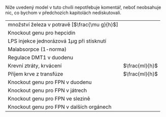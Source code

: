<div class="w3-row">
<div class="w3-twothird">


<bdl-animate-adobe src="ZelezoCelekFinal2.js" width="800" height="600" name="ZelezoCelekFinal2" fromid="idfmi" responsive="true"></bdl-animate-adobe>
<bdl-bind2a-text findex="33" aname="children.0.ZaludekPopelniceMerak_text" convertor="1,3.6"></bdl-bind2a-text>
<bdl-bind2a-text findex="17" aname="children.0.SrdcePopelniceMerak_text" convertor="1,1.6"></bdl-bind2a-text>
<bdl-bind2a-text findex="4" aname="children.0.SrdceHepcidinMerak_text" convertor="1,0.665"></bdl-bind2a-text>
<bdl-bind2a-text findex="0" aname="children.0.CevaTransferinMerak_text" convertor="1,1.5"></bdl-bind2a-text>
<bdl-bind2a-text findex="4" aname="children.0.CevaHepcidinMerak_text" convertor="1,0.665"></bdl-bind2a-text>
<bdl-bind2a-text findex="4" aname="children.0.SlezinaHepcidinMerak_text" convertor="1,0.665"></bdl-bind2a-text>
<bdl-bind2a-text findex="4" aname="children.0.JatraHepcidinMerak_text" convertor="1,0.665"></bdl-bind2a-text>
<bdl-bind2a-text findex="32" aname="children.0.ZaludekCervenyMerakOut_text" convertor="1,1.8"></bdl-bind2a-text>
<bdl-bind2a-text findex="4" aname="children.0.ZaludekHepcidinMerak_text" convertor="1,0.7"></bdl-bind2a-text>
<bdl-bind2a findex="33" aname="children.0.children.358.StrevaModraSipkaOut_anim" amin="0" amax="159"></bdl-bind2a>
<bdl-bind2a findex="33" aname="children.0.children.358.ZaludekModraSipkaOut_anim" amin="0" amax="99"></bdl-bind2a>
<bdl-bind2a findex="1" aname="children.0.children.358.JatraZlutaSipkaOut_anim" amin="0" amax="159"></bdl-bind2a>
<bdl-bind2a findex="3" aname="children.0.children.358.StrikackaFeFialovaSipkaIn_anim" amin="0" amax="159" fmin="0" fmax="1"></bdl-bind2a>
<bdl-bind2a findex="4" aname="children.0.children.358.JatraFialovaSipkaOut_anim.ZlutaPruhovana4_anim" amin="0" amax="159"></bdl-bind2a>
<bdl-bind2a findex="30" aname="children.0.children.358.JatraFialovaSipkaOut_anim" amin="0" amax="159"></bdl-bind2a>
<bdl-bind2a findex="46" aname="children.0.children.358.JatraFialovaSipkaIn_anim" amin="0" amax="99"></bdl-bind2a>
<bdl-bind2a findex="45" aname="children.0.children.358.KostFialovaSipkaOut_anim" amin="0" amax="159"></bdl-bind2a>
<bdl-bind2a findex="44" aname="children.0.children.358.KrevFialovaSipkaOut_anim" amin="0" amax="159"></bdl-bind2a>
<bdl-bind2a findex="43" aname="children.0.children.358.KrevFialovaSipkaIn_anim" amin="0" amax="99"></bdl-bind2a>
<bdl-bind2a findex="42" aname="children.0.children.358.KostFialovaSipkaIn_anim" amin="0" amax="159"></bdl-bind2a>
<bdl-bind2a findex="29" aname="children.0.children.358.SlezinaFialovaSipkaOut_anim" amin="0" amax="159"></bdl-bind2a>
<bdl-bind2a findex="21" aname="children.0.children.358.SrdceFialovaSipkaOut_anim" amin="0" amax="99"></bdl-bind2a>
<bdl-bind2a findex="16" aname="children.0.children.358.SrdceFialovaSipkaIn_anim" amin="0" amax="99"></bdl-bind2a>
<bdl-bind2a findex="17" aname="children.0.children.358.SrdceModraSipkaOut_anim" amin="0" amax="159"></bdl-bind2a>
<bdl-bind2a findex="2" aname="children.0.children.358.KapackaFeFialovaSipkaOut_anim" amin="0" amax="159" fmin="0" fmax="1"></bdl-bind2a>
<bdl-bind2a findex="28" aname="children.0.children.358.ZaludekFialovaSipkaOut_anim" amin="0" amax="159"></bdl-bind2a>
<bdl-bind2a findex="4" aname="children.0.ZaludekZlutaCaraHepcidin_anim" amin="0" amax="159"></bdl-bind2a>
<bdl-bind2a findex="41" aname="children.0.KostFeritin_anim" amin="0" amax="159"></bdl-bind2a>
<bdl-bind2a findex="40" aname="children.0.KrevFeritin_anim" amin="0" amax="99"></bdl-bind2a>
<bdl-bind2a findex="39" aname="children.0.ZaludekFeritin_anim" amin="0" amax="159"></bdl-bind2a>
<bdl-bind2a findex="38" aname="children.0.SrdceFeritin_anim" amin="0" amax="159"></bdl-bind2a>
<bdl-bind2a findex="37" aname="children.0.SlezinaFeritin_anim" amin="0" amax="159"></bdl-bind2a>
<bdl-bind2a findex="36" aname="children.0.JatraFeritin_anim" amin="0" amax="159"></bdl-bind2a>
<bdl-bind2a findex="4" aname="children.0.SrdceZlutaCaraHepcidin_anim" amin="0" amax="159"></bdl-bind2a>
<bdl-bind2a findex="4" aname="children.0.SlezinaZlutaCaraHepcidin_anim" amin="0" amax="159"></bdl-bind2a>
<bdl-bind2a findex="0" aname="children.0.FeTransferin_anim" amin="0" amax="159"></bdl-bind2a>
<bdl-bind2a findex="4" aname="children.0.JatraZlutaCaraHepcidin_anim" amin="0" amax="99"></bdl-bind2a>
<bdl-bind2a findex="21" aname="children.0.SrdceKanalFialovy_anim" amin="99" amax="0"></bdl-bind2a>
<bdl-bind2a findex="11" aname="children.0.SrdceSemafor_anim" amin="0" amax="8" fmin="0" fmax="1"></bdl-bind2a>
<bdl-bind2a findex="LPS" aname="children.0.StrikackaModra_anim" amin="0" amax="29" fmin="0" fmax="1"></bdl-bind2a>
<bdl-bind2a findex="17" aname="children.0.merakPopelnice2_anim" amin="0" amax="99"></bdl-bind2a>
<bdl-bind2a findex="33" aname="children.0.merakPopelnice1_anim" amin="0" amax="99"></bdl-bind2a>
<bdl-bind2a findex="0" aname="children.0.CevaTransferinMerak_anim" amin="0" amax="99"></bdl-bind2a>
<bdl-bind2a findex="4" aname="children.0.SrdceHepcidinMerak_anim" amin="0" amax="99"></bdl-bind2a>
<bdl-bind2a findex="34" aname="children.0.ZaludekModraSipkaIn_anim" amin="0" amax="159"></bdl-bind2a>
<bdl-bind2a findex="32" aname="children.0.ZaludekCervenyMerakOut_anim" amin="0" amax="99"></bdl-bind2a>
<bdl-bind2a findex="4" aname="children.0.CevaHepcidinMerak_anim" amin="0" amax="99"></bdl-bind2a>
<bdl-bind2a findex="13" aname="children.0.JatraKanalFialovy_anim" amin="99" amax="0"></bdl-bind2a>
<bdl-bind2a findex="26" aname="children.0.SlezinaKanalFialovy_anim" amin="99" amax="0"></bdl-bind2a>
<bdl-bind2a findex="12" aname="children.0.ZaludekKanalFialovy_anim" amin="99" amax="0"></bdl-bind2a>
<bdl-bind2a findex="9" aname="children.0.ZaludekSemafor_anim" amin="0" amax="8" fmin="0" fmax="1"></bdl-bind2a>
<bdl-bind2a findex="25" aname="children.0.SlezinaSemafor_anim" amin="0" amax="8" fmin="0" fmax="1"></bdl-bind2a>
<bdl-bind2a findex="8" aname="children.0.JatraSemafor2_anim" amin="0" amax="9" fmin="0" fmax="1"></bdl-bind2a>
<bdl-bind2a findex="10" aname="children.0.JatraSemafor1_anim" amin="0" amax="8" fmin="0" fmax="1"></bdl-bind2a>
<bdl-bind2a findex="4" aname="children.0.SlezinaHepcidinMerak_anim" amin="0" amax="99"></bdl-bind2a>
<bdl-bind2a findex="4" aname="children.0.JatraHepcidinMerak_anim" amin="0" amax="99"></bdl-bind2a>
<bdl-bind2a findex="4" aname="children.0.ZaludekHepcidinMerak_anim" amin="0" amax="99"></bdl-bind2a>
<bdl-bind2a-play findex="2" aname="children.0.children.348.KapackaJehlaFe_anim" amin="0" amax="99"></bdl-bind2a-play>
<bdl-bind2a-play findex="2" aname="children.0.children.348.Kapka1_anim" amin="0" amax="99"></bdl-bind2a-play>
<bdl-bind2a-play findex="2" aname="children.0.children.348.KapackaFeMale_anim" amin="0" amax="99"></bdl-bind2a-play>
<bdl-bind2a-play findex="2" aname="children.0.children.348.KapackaFeVelke_anim" amin="0" amax="99"></bdl-bind2a-play>
<bdl-bind2a-play findex="3" aname="children.0.StrikackaCervena_anim" amin="0" amax="99"></bdl-bind2a-play>

</div>
<div class="w3-third">

<bdl-fmi id="idfmi" mode="" src="FeMetabolism_FeMetabolismModel.js" fminame="FeMetabolism_FeMetabolismModel" tolerance="0.000001" starttime="0" fstepsize="0.05" fpslimit="10" guid="{9aa10b27-427c-44c9-a381-5815d5706331}" valuereferences="33554447,637534264,16777264,16777261,33554432,33554436,33554434,637534268,16777266,16777267,16777268,16777270,33554443,33554441,33554444,637534295,637534288,637534290,637534286,637534287,637534297,637534289,33554454,33554455,33554440,16777269,33554442,33554438,637534231,637534276,637534246,16777260,637534229,905969689,100663316,,637534208,637534209,637534211,637534210,33554446,33554445,637534300,637534301,637534304,637534275,637534245" valuelabels="Fe_ser,hep_in,transfusion,bleeding,hep,Il6,LPS,Il6_in,hep_knockout,Fpn_duo_knockout,Fpn_liv_knockout,Fpn_res_knockout,Fpn_duo,Fpn_liv,Fpn_res,Fpn_res_in,Fe_res_in_ser,Fe_res_out_loss,Fe_res_to_ferritin,Fe_res_from_ferritin,Fpn_res_mRNA_in,Fe_res_out_ser,Fe_res_2,Fe_res_3,Fpn_res_mRNA,Fpn_spl_knockout,Fpn_spl,Fpn_spl_mRNA,Fe_duo_out_ser,Fe_spl_out_ser,Fe_liv_out_ser,Fe_food,Fe_duo_in_food,Fe_duo_unused,Fe_duo_intake,,Fe_liv,Fe_spl,Fe_res,Fe_duo,Fe_RBC,Fe_bm,Fe_bm_in_ser,Fe_bm_out_RBC,Fe_RBC_out_spl,Fe_spl_in_bm,Fe_liv_in_ser" inputs="id1,16777260,1,1;idfpnliv,16777268,1,1,t;idhep,16777266,1,1,t;idlps,33554434,1,1,t;id11,16777262,1,1,t;id10,16777265,1,1,t;idspl,16777269,1,1,t;idres,16777270,1,1,t;id7,16777261,1,1,t;id8,16777264,1,1,t;idduo,16777267,1,1,t" inputlabels="Fe_food,Fpn_liv_knockout,hep_knockout,LPS,malabsorption,unregulated_absorption,Fpn_spl_knockout,Fpn_res_knockout,bleeding,transfusion,Fpn_duo_knockout" showtime="true" showtimemultiply="3600"></bdl-fmi>

Níže uvedený model v tuto chvíli nepotřebuje komentář, neboť neobsahuje nic, co bychom v předchozích kapitolách nediskutovali.

||| 
|-------------|-------|
| množství železa v potravě [$\frac{\mu g}{h}$] | <bdl-range id="id1" title="" min="0" max="1000" default="219" step="1"></bdl-range> |
| Knockout genu pro hepcidin | <bdl-checkbox id="idhep" titlemin="gen pro hepcidin je knockoutován (neaktivní)" titlemax="gen pro expresi hepcidinu je aktivní" default="true"></bdl-checkbox>  |
| LPS injekce jednorázová 1$\mu$g při stisknutí | <bdl-buttonparams title="LPS injekce" ids="idlps" values="1" fromid="idfmi"></bdl-buttonparams>  |
| Malabsorpce (1-norma) | <bdl-range id="id11" title="" min="0" max="1" default="1" step="0.1"></bdl-range>  |
| Regulace DMT1 v duodenu | <bdl-checkbox id="id10" titlemin="absorpce je fyziologicky regulovaná" titlemax="regulace absorpce je vypnuta" default="false"></bdl-checkbox>  |
| Krevní ztráty, krvácení | <bdl-range id="id7" title="" min="0" max="1" default="0" step="0.1"></bdl-range>  $\frac{ml}{h}$ |
| Příjem krve z transfúze  | <bdl-range id="id8" title="" min="0" max="10" default="0" step="1"></bdl-range> $\frac{ml}{h}$ |
| Knockout genu pro FPN v duodenu | <bdl-checkbox id="idduo" titlemin="gen Fpn je knockoutován (neaktivní)" titlemax="gen Fpn je aktivní" default="true"></bdl-checkbox>  |
| Knockout genu pro FPN v játrech| <bdl-checkbox id="idfpnliv" titlemin="gen Fpn je knockoutován (neaktivní)" titlemax="gen Fpn je aktivní" default="true"></bdl-checkbox>  |
| Knockout genu pro FPN ve slezině | <bdl-checkbox id="idspl" titlemin="gen Fpn je knockoutován (neaktivní)" titlemax="gen Fpn je aktivní" default="true"></bdl-checkbox>  |
| Knockout genu pro FPN v dalších orgánech| <bdl-checkbox id="idres" titlemin="gen Fpn je knockoutován (neaktivní)" titlemax="gen Fpn je aktivní" default="true"></bdl-checkbox> | 


</div>
</div>
